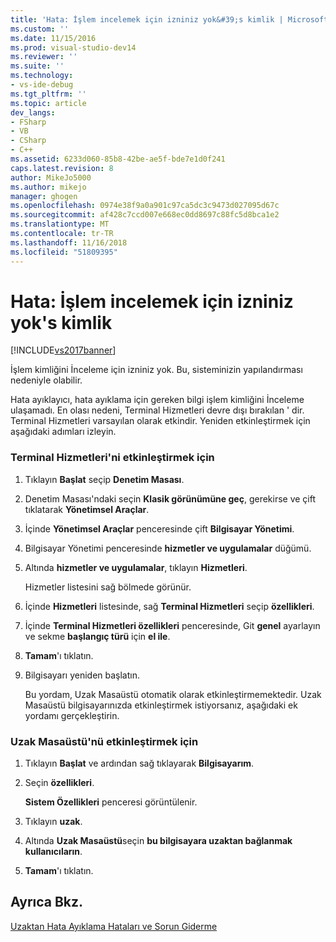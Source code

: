 ```yaml
---
title: 'Hata: İşlem incelemek için izniniz yok&#39;s kimlik | Microsoft Docs'
ms.custom: ''
ms.date: 11/15/2016
ms.prod: visual-studio-dev14
ms.reviewer: ''
ms.suite: ''
ms.technology:
- vs-ide-debug
ms.tgt_pltfrm: ''
ms.topic: article
dev_langs:
- FSharp
- VB
- CSharp
- C++
ms.assetid: 6233d060-85b8-42be-ae5f-bde7e1d0f241
caps.latest.revision: 8
author: MikeJo5000
ms.author: mikejo
manager: ghogen
ms.openlocfilehash: 0974e38f9a0a901c97ca5dc3c9473d027095d67c
ms.sourcegitcommit: af428c7ccd007e668ec0dd8697c88fc5d8bca1e2
ms.translationtype: MT
ms.contentlocale: tr-TR
ms.lasthandoff: 11/16/2018
ms.locfileid: "51809395"
---
```

# <a name="error-you-do-not-have-permission-to-inspect-the-process39s-identity"></a>Hata: İşlem incelemek için izniniz yok&#39;s kimlik
[!INCLUDE[vs2017banner](../includes/vs2017banner.md)]

İşlem kimliğini İnceleme için izniniz yok. Bu, sisteminizin yapılandırması nedeniyle olabilir.  
  
 Hata ayıklayıcı, hata ayıklama için gereken bilgi işlem kimliğini İnceleme ulaşamadı. En olası nedeni, Terminal Hizmetleri devre dışı bırakılan ' dir. Terminal Hizmetleri varsayılan olarak etkindir. Yeniden etkinleştirmek için aşağıdaki adımları izleyin.  
  
### <a name="to-enable-terminal-services"></a>Terminal Hizmetleri'ni etkinleştirmek için  
  
1.  Tıklayın **Başlat** seçip **Denetim Masası**.  
  
2.  Denetim Masası'ndaki seçin **Klasik görünümüne geç**, gerekirse ve çift tıklatarak **Yönetimsel Araçlar**.  
  
3.  İçinde **Yönetimsel Araçlar** penceresinde çift **Bilgisayar Yönetimi**.  
  
4.  Bilgisayar Yönetimi penceresinde **hizmetler ve uygulamalar** düğümü.  
  
5.  Altında **hizmetler ve uygulamalar**, tıklayın **Hizmetleri**.  
  
     Hizmetler listesini sağ bölmede görünür.  
  
6.  İçinde **Hizmetleri** listesinde, sağ **Terminal Hizmetleri** seçip **özellikleri**.  
  
7.  İçinde **Terminal Hizmetleri özellikleri** penceresinde, Git **genel** ayarlayın ve sekme **başlangıç türü** için **el ile**.  
  
8.  **Tamam**'ı tıklatın.  
  
9. Bilgisayarı yeniden başlatın.  
  
     Bu yordam, Uzak Masaüstü otomatik olarak etkinleştirmemektedir. Uzak Masaüstü bilgisayarınızda etkinleştirmek istiyorsanız, aşağıdaki ek yordamı gerçekleştirin.  
  
### <a name="to-enable-remote-desktop"></a>Uzak Masaüstü'nü etkinleştirmek için  
  
1.  Tıklayın **Başlat** ve ardından sağ tıklayarak **Bilgisayarım**.  
  
2.  Seçin **özellikleri**.  
  
     **Sistem Özellikleri** penceresi görüntülenir.  
  
3.  Tıklayın **uzak**.  
  
4.  Altında **Uzak Masaüstü**seçin **bu bilgisayara uzaktan bağlanmak kullanıcıların**.  
  
5.  **Tamam**'ı tıklatın.  
  
## <a name="see-also"></a>Ayrıca Bkz.  
 [Uzaktan Hata Ayıklama Hataları ve Sorun Giderme](../debugger/remote-debugging-errors-and-troubleshooting.md)



